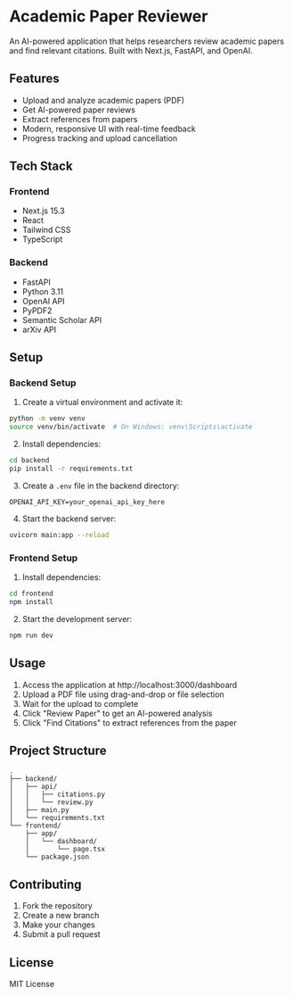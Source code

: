 # Academic Paper Reviewer

An AI-powered application that helps researchers review academic papers and find relevant citations. Built with Next.js, FastAPI, and OpenAI.

## Features

- Upload and analyze academic papers (PDF)
- Get AI-powered paper reviews
- Extract references from papers
- Modern, responsive UI with real-time feedback
- Progress tracking and upload cancellation

## Tech Stack

### Frontend
- Next.js 15.3
- React
- Tailwind CSS
- TypeScript

### Backend
- FastAPI
- Python 3.11
- OpenAI API
- PyPDF2
- Semantic Scholar API
- arXiv API

## Setup

### Backend Setup

1. Create a virtual environment and activate it:
```bash
python -m venv venv
source venv/bin/activate  # On Windows: venv\Scripts\activate
```

2. Install dependencies:
```bash
cd backend
pip install -r requirements.txt
```

3. Create a `.env` file in the backend directory:
```
OPENAI_API_KEY=your_openai_api_key_here
```

4. Start the backend server:
```bash
uvicorn main:app --reload
```

### Frontend Setup

1. Install dependencies:
```bash
cd frontend
npm install
```

2. Start the development server:
```bash
npm run dev
```

## Usage

1. Access the application at http://localhost:3000/dashboard
2. Upload a PDF file using drag-and-drop or file selection
3. Wait for the upload to complete
4. Click "Review Paper" to get an AI-powered analysis
5. Click "Find Citations" to extract references from the paper

## Project Structure

```
.
├── backend/
│   ├── api/
│   │   ├── citations.py
│   │   └── review.py
│   ├── main.py
│   └── requirements.txt
└── frontend/
    ├── app/
    │   └── dashboard/
    │       └── page.tsx
    └── package.json
```

## Contributing

1. Fork the repository
2. Create a new branch
3. Make your changes
4. Submit a pull request

## License

MIT License 